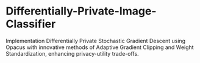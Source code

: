 # Differentially-Private-Image-Classifier
Implementation Differentially Private Stochastic Gradient Descent using Opacus with innovative methods of Adaptive Gradient Clipping and Weight Standardization, enhancing privacy-utility trade-offs.
